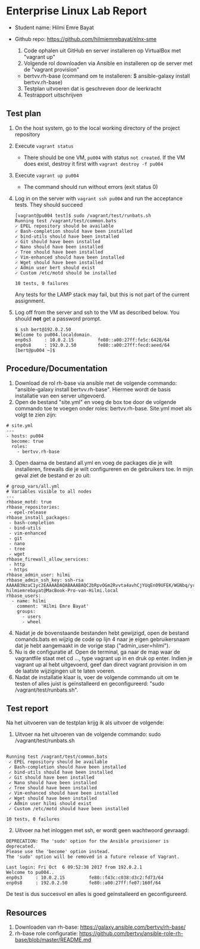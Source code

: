 # Enterprise Linux Lab Report

- Student name: Hilmi Emre Bayat
- Github repo: https://github.com/hilmiemrebayat/elnx-sme

  1. Code ophalen uit GitHub en server installeren op VirtualBox met "vagrant up"
  2. Volgende rol downloaden via Ansible en installeren op de server met de "vagrant provision"
    - bertvv.rh-base (command om te installeren: $ ansible-galaxy install bertvv.rh-base)
  3. Testplan uitvoeren dat is geschreven door de leerkracht
  4. Testrapport uitschrijven

## Test plan


1. On the host system, go to the local working directory of the project repository
2. Execute `vagrant status`
    - There should be one VM, `pu004` with status `not created`. If the VM does exist, destroy it first with `vagrant destroy -f pu004`
3. Execute `vagrant up pu004`
    - The command should run without errors (exit status 0)
4. Log in on the server with `vagrant ssh pu004` and run the acceptance tests. They should succeed

    ```
    [vagrant@pu004 test]$ sudo /vagrant/test/runbats.sh
    Running test /vagrant/test/common.bats
    ✓ EPEL repository should be available
    ✓ Bash-completion should have been installed
    ✓ bind-utils should have been installed
    ✓ Git should have been installed
    ✓ Nano should have been installed
    ✓ Tree should have been installed
    ✓ Vim-enhanced should have been installed
    ✓ Wget should have been installed
    ✓ Admin user bert should exist
    ✓ Custom /etc/motd should be installed

    10 tests, 0 failures
    ```

    Any tests for the LAMP stack may fail, but this is not part of the current assignment.

5. Log off from the server and ssh to the VM as described below. You should **not** get a password prompt.

    ```
    $ ssh bert@192.0.2.50
    Welcome to pu004.localdomain.
    enp0s3     : 10.0.2.15         fe80::a00:27ff:fe5c:6428/64
    enp0s8     : 192.0.2.50        fe80::a00:27ff:fecd:aeed/64
    [bert@pu004 ~]$
    ```
 

## Procedure/Documentation
1. Download de rol rh-base via ansible met de volgende commando: "ansible-galaxy install bertvv.rh-base". Hiermee wordt de basis installatie van een server uitgevoerd.
2. Open de bestand "site.yml" en voeg de box toe door de volgende commando toe te voegen onder roles: bertvv.rh-base. Site.yml moet als volgt te zien zijn:
```
# site.yml
---
- hosts: pu004
  become: true
  roles:
    - bertvv.rh-base
```
3. Open daarna de bestand all.yml en voeg de packages die je wilt installeren, firewalls die je wilt configureren en de gebruikers toe. In mijn geval ziet de bestand er zo uit:
```
# group_vars/all.yml
# Variables visible to all nodes
---
rhbase_motd: true
rhbase_repositories:
 - epel-release
rhbase_install_packages:
 - bash-completion
 - bind-utils
 - vim-enhanced
 - git
 - nano
 - tree
 - wget
rhbase_firewall_allow_services:
 - http
 - https
rhbase_admin_user: hilmi
rhbase_admin_ssh_key: ssh-rsa AAAAB3NzaC1yc2EAAAADAQABAAABAQC2bRpvOGm2Rvvta4avhCjYUqEn09UFEK/WGNbq/yr6edO7cQGlbGw/0+/kT/lGWOA6xx2HPOqfse7QntLtgO1fkJR2EvYn66gJ27e7uwgBs60ElYfMuOEox1KeuDq8RlkDWLapwatxzSs4pj8N+KJd+kG0Zxl5NDGfJc1Ntz92EK5aQ0arrLJ4pgw/YpwfQ9fazfX20MOZpvJ0zRwuMoENv46Byo66XGOwNul9XA3tGj2yTDyVfcQYzzh+S4sBvF0zMoJJ1YEd3heSvLPpJHcJqfwZ0SBLvfP4nC9JtAUin3g3iNPFcUdEr2O6hrbIf2CooFXvCyW/eR5SsUexMorn hilmiemrebayat@MacBook-Pro-van-Hilmi.local
rhbase_users:
  - name: hilmi
    comment: 'Hilmi Emre Bayat'
    groups:
      - users
      - wheel
```
4. Nadat je de bovenstaande bestanden hebt gewijzigd, open de bestand comands.bats en wijzig de code op lijn 4 naar je eigen gebruikersnaam dat je hebt aangemaakt in de vorige stap ("admin_user=hilmi").
5. Nu is de configuratie af. Open de terminal, ga naar de map waar de vagrantfile staat met cd ..., type vagrant up in en druk op enter. Indien je vagrant up al hebt uitgevoerd, geef dan direct vagrant provision in om de laatste wijzigingen uit te laten voeren.
6. Nadat de installatie klaar is, voer de volgende commando uit om te testen of alles juist is geïnstalleerd en geconfigureerd: "sudo /vagrant/test/runbats.sh".


## Test report

Na het uitvoeren van de testplan krijg ik als uitvoer de volgende:
1. Uitvoer na het uitvoeren van de volgende commando: sudo /vagrant/test/runbats.sh
```

Running test /vagrant/test/common.bats
 ✓ EPEL repository should be available
 ✓ Bash-completion should have been installed
 ✓ bind-utils should have been installed
 ✓ Git should have been installed
 ✓ Nano should have been installed
 ✓ Tree should have been installed
 ✓ Vim-enhanced should have been installed
 ✓ Wget should have been installed
 ✓ Admin user hilmi should exist
 ✓ Custom /etc/motd should have been installed

10 tests, 0 failures
```
2. Uitvoer na het inloggen met ssh, er wordt geen wachtwoord gevraagd:
```
DEPRECATION: The 'sudo' option for the Ansible provisioner is deprecated.
Please use the 'become' option instead.
The 'sudo' option will be removed in a future release of Vagrant.

Last login: Fri Oct  6 09:52:38 2017 from 192.0.2.1
Welcome to pu004..
enp0s3     : 10.0.2.15         fe80::f43c:c038:d3c2:fd73/64  
enp0s8     : 192.0.2.50        fe80::a00:27ff:fe07:160f/64  
```
De test is dus succesvol en alles is goed geïnstalleerd en geconfigureerd.
## Resources

1. Downloaden van rh-base: https://galaxy.ansible.com/bertvv/rh-base/
2. rh-base role configuratie: https://github.com/bertvv/ansible-role-rh-base/blob/master/README.md
